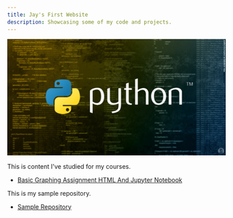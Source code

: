 ```yaml
---
title: Jay's First Website
description: Showcasing some of my code and projects.
---
```


![Python Picture](/pics/Python.jpg)

This is content I've studied for my courses.

- [Basic Graphing Assignment HTML And Jupyter Notebook](/graphing/index.md)

This is my sample repository.
- [Sample Repository](https://github.com/jamesjboyd16/Sample)
